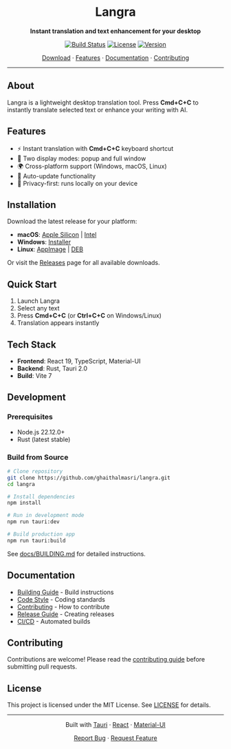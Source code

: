 <div align="center">

# Langra

**Instant translation and text enhancement for your desktop**

[![Build Status](https://img.shields.io/github/actions/workflow/status/ghaithalmasri/langra/build.yml?branch=main)](https://github.com/ghaithalmasri/langra/actions)
[![License](https://img.shields.io/github/license/ghaithalmasri/langra)](LICENSE)
[![Version](https://img.shields.io/github/v/release/ghaithalmasri/langra)](https://github.com/ghaithalmasri/langra/releases)

[Download](#installation) · [Features](#features) · [Documentation](./docs/) · [Contributing](./CONTRIBUTING.md)

</div>

---

## About

Langra is a lightweight desktop translation tool. Press **Cmd+C+C** to instantly translate selected text or enhance your writing with AI.

## Features

- ⚡ Instant translation with **Cmd+C+C** keyboard shortcut
- 🎨 Two display modes: popup and full window
- 🌍 Cross-platform support (Windows, macOS, Linux)
- 🔄 Auto-update functionality
- 🔐 Privacy-first: runs locally on your device

## Installation

Download the latest release for your platform:

- **macOS**: [Apple Silicon](https://github.com/ghaithalmasri/langra/releases/latest/download/Langra_aarch64.dmg) | [Intel](https://github.com/ghaithalmasri/langra/releases/latest/download/Langra_x64.dmg)
- **Windows**: [Installer](https://github.com/ghaithalmasri/langra/releases/latest/download/Langra_x64-setup.exe)
- **Linux**: [AppImage](https://github.com/ghaithalmasri/langra/releases/latest/download/langra_amd64.AppImage) | [DEB](https://github.com/ghaithalmasri/langra/releases/latest/download/langra_amd64.deb)

Or visit the [Releases](../../releases) page for all available downloads.

## Quick Start

1. Launch Langra
2. Select any text
3. Press **Cmd+C+C** (or **Ctrl+C+C** on Windows/Linux)
4. Translation appears instantly

## Tech Stack

- **Frontend**: React 19, TypeScript, Material-UI
- **Backend**: Rust, Tauri 2.0
- **Build**: Vite 7

## Development

### Prerequisites

- Node.js 22.12.0+
- Rust (latest stable)

### Build from Source

```bash
# Clone repository
git clone https://github.com/ghaithalmasri/langra.git
cd langra

# Install dependencies
npm install

# Run in development mode
npm run tauri:dev

# Build production app
npm run tauri:build
```

See [docs/BUILDING.md](./docs/BUILDING.md) for detailed instructions.

## Documentation

- [Building Guide](./docs/BUILDING.md) - Build instructions
- [Code Style](./docs/CODE_STYLE.md) - Coding standards
- [Contributing](./CONTRIBUTING.md) - How to contribute
- [Release Guide](./docs/RELEASE.md) - Creating releases
- [CI/CD](./docs/CICD.md) - Automated builds

## Contributing

Contributions are welcome! Please read the [contributing guide](./CONTRIBUTING.md) before submitting pull requests.

## License

This project is licensed under the MIT License. See [LICENSE](LICENSE) for details.

---

<div align="center">

Built with [Tauri](https://tauri.app/) · [React](https://react.dev/) · [Material-UI](https://mui.com/)

[Report Bug](../../issues) · [Request Feature](../../issues)

</div>
